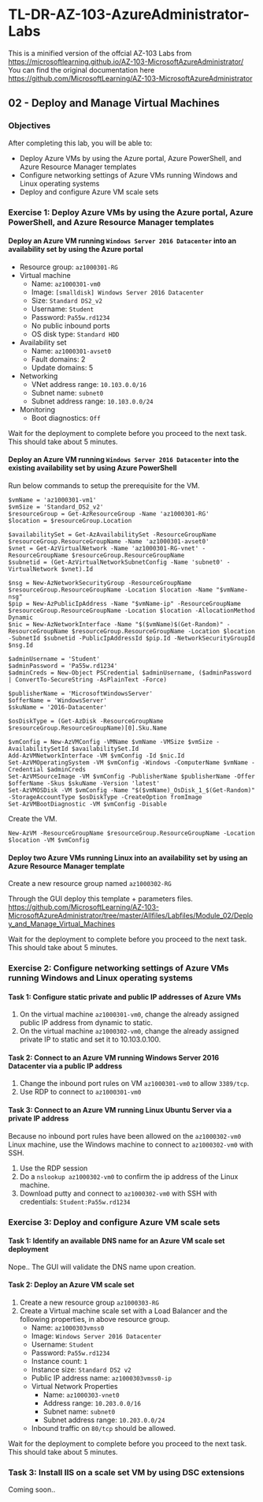 # TL-DR-AZ-103-AzureAdministrator-Labs
This is a minified version of the offcial AZ-103 Labs from https://microsoftlearning.github.io/AZ-103-MicrosoftAzureAdministrator/  
You can find the original documentation here https://github.com/MicrosoftLearning/AZ-103-MicrosoftAzureAdministrator

## 02 - Deploy and Manage Virtual Machines

### Objectives

After completing this lab, you will be able to:

-  Deploy Azure VMs by using the Azure portal, Azure PowerShell, and Azure Resource Manager templates
-  Configure networking settings of Azure VMs running Windows and Linux operating systems
-  Deploy and configure Azure VM scale sets

### Exercise 1: Deploy Azure VMs by using the Azure portal, Azure PowerShell, and Azure Resource Manager templates

#### Deploy an Azure VM running `Windows Server 2016 Datacenter` into an availability set by using the Azure portal

  - Resource group: `az1000301-RG`
  - Virtual machine
    - Name: `az1000301-vm0`
    - Image: `[smalldisk] Windows Server 2016 Datacenter`
    - Size: `Standard DS2_v2`
    - Username: `Student`
    - Password: `Pa55w.rd1234`
    - No public inbound ports
    - OS disk type: `Standard HDD`
  - Availability set
    - Name: `az1000301-avset0`
    - Fault domains: 2
    - Update domains: 5
  - Networking
    - VNet address range: `10.103.0.0/16`
    - Subnet name: `subnet0`
    - Subnet address range: `10.103.0.0/24`
  - Monitoring
    - Boot diagnostics: `Off`

Wait for the deployment to complete before you proceed to the next task. This should take about 5 minutes.

#### Deploy an Azure VM running `Windows Server 2016 Datacenter` into the existing availability set by using Azure PowerShell

Run below commands to setup the prerequisite for the VM.
```
$vmName = 'az1000301-vm1'
$vmSize = 'Standard_DS2_v2'
$resourceGroup = Get-AzResourceGroup -Name 'az1000301-RG'
$location = $resourceGroup.Location

$availabilitySet = Get-AzAvailabilitySet -ResourceGroupName $resourceGroup.ResourceGroupName -Name 'az1000301-avset0'
$vnet = Get-AzVirtualNetwork -Name 'az1000301-RG-vnet' -ResourceGroupName $resourceGroup.ResourceGroupName
$subnetid = (Get-AzVirtualNetworkSubnetConfig -Name 'subnet0' -VirtualNetwork $vnet).Id

$nsg = New-AzNetworkSecurityGroup -ResourceGroupName $resourceGroup.ResourceGroupName -Location $location -Name "$vmName-nsg"
$pip = New-AzPublicIpAddress -Name "$vmName-ip" -ResourceGroupName $resourceGroup.ResourceGroupName -Location $location -AllocationMethod Dynamic
$nic = New-AzNetworkInterface -Name "$($vmName)$(Get-Random)" -ResourceGroupName $resourceGroup.ResourceGroupName -Location $location -SubnetId $subnetid -PublicIpAddressId $pip.Id -NetworkSecurityGroupId $nsg.Id

$adminUsername = 'Student'
$adminPassword = 'Pa55w.rd1234'
$adminCreds = New-Object PSCredential $adminUsername, ($adminPassword | ConvertTo-SecureString -AsPlainText -Force)

$publisherName = 'MicrosoftWindowsServer'
$offerName = 'WindowsServer'
$skuName = '2016-Datacenter'

$osDiskType = (Get-AzDisk -ResourceGroupName $resourceGroup.ResourceGroupName)[0].Sku.Name

$vmConfig = New-AzVMConfig -VMName $vmName -VMSize $vmSize -AvailabilitySetId $availabilitySet.Id
Add-AzVMNetworkInterface -VM $vmConfig -Id $nic.Id
Set-AzVMOperatingSystem -VM $vmConfig -Windows -ComputerName $vmName -Credential $adminCreds
Set-AzVMSourceImage -VM $vmConfig -PublisherName $publisherName -Offer $offerName -Skus $skuName -Version 'latest'
Set-AzVMOSDisk -VM $vmConfig -Name "$($vmName)_OsDisk_1_$(Get-Random)" -StorageAccountType $osDiskType -CreateOption fromImage
Set-AzVMBootDiagnostic -VM $vmConfig -Disable
```

Create the VM.
```
New-AzVM -ResourceGroupName $resourceGroup.ResourceGroupName -Location $location -VM $vmConfig
```


#### Deploy two Azure VMs running Linux into an availability set by using an Azure Resource Manager template

Create a new resource group named `az1000302-RG`

Through the GUI deploy this template + parameters files. https://github.com/MicrosoftLearning/AZ-103-MicrosoftAzureAdministrator/tree/master/Allfiles/Labfiles/Module_02/Deploy_and_Manage_Virtual_Machines

Wait for the deployment to complete before you proceed to the next task. This should take about 5 minutes.

### Exercise 2: Configure networking settings of Azure VMs running Windows and Linux operating systems

#### Task 1: Configure static private and public IP addresses of Azure VMs

1. On the virtual machine `az1000301-vm0`, change the already assigned public IP address from dynamic to static.
1. On the virtual machine `az1000302-vm0`, change the already assigned private IP to static and set it to 10.103.0.100.

#### Task 2: Connect to an Azure VM running Windows Server 2016 Datacenter via a public IP address

1. Change the inbound port rules on VM `az1000301-vm0` to allow `3389/tcp`.
1. Use RDP to connect to `az1000301-vm0` 

#### Task 3: Connect to an Azure VM running Linux Ubuntu Server via a private IP address

Because no inbound port rules have been allowed on the `az1000302-vm0` Linux machine, use the Windows machine to connect to `az1000302-vm0` with SSH.

1. Use the RDP session
1. Do a `nslookup az1000302-vm0` to confirm the ip address of the Linux machine.
1. Download putty and connect to `az1000302-vm0` with SSH with credentials: `Student:Pa55w.rd1234`

### Exercise 3: Deploy and configure Azure VM scale sets

#### Task 1: Identify an available DNS name for an Azure VM scale set deployment
Nope.. The GUI will validate the DNS name upon creation.

#### Task 2: Deploy an Azure VM scale set

1. Create a new resource group `az1000303-RG`
1. Create a Virtual machine scale set with a Load Balancer and the following properties, in above resource group.
    - Name: `az1000303vmss0`
    - Image: `Windows Server 2016 Datacenter`
    - Username: `Student`
    - Password: `Pa55w.rd1234`
    - Instance count: `1`
    - Instance size: `Standard DS2 v2`
    - Public IP address name: `az1000303vmss0-ip`
    - Virtual Network Properties
      - Name: `az1000303-vnet0`
      - Address range: `10.203.0.0/16`
      - Subnet name: `subnet0`
      - Subnet address range: `10.203.0.0/24`
    - Inbound traffic on `80/tcp` should be allowed. 

Wait for the deployment to complete before you proceed to the next task. This should take about 5 minutes.

### Task 3: Install IIS on a scale set VM by using DSC extensions

Coming soon..